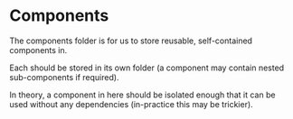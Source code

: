 

# Components

The components folder is for us to store reusable, self-contained components in.

Each should be stored in its own folder (a component may contain nested sub-components if required).

In theory, a component in here should be isolated enough that it can be used without any dependencies (in-practice this may be trickier).
